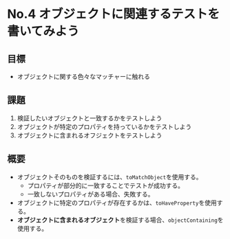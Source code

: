 # No.4 オブジェクトに関連するテストを書いてみよう

## 目標
- オブジェクトに関する色々なマッチャーに触れる

## 課題
1. 検証したいオブジェクトと一致するかをテストしよう
2. オブジェクトが特定のプロパティを持っているかをテストしよう
3. オブジェクトに含まれるオフジェクトをテストしよう

## 概要
- オブジェクトそのものを検証するには、`toMatchObject`を使用する。
  - プロパティが部分的に一致することでテストが成功する。
  - 一致しないプロパティがある場合、失敗する。
- オブジェクトに特定のプロパティが存在するかは、`toHaveProperty`を使用する。
- **オブジェクトに含まれるオブジェクト**を検証する場合、`objectContaining`を使用する。